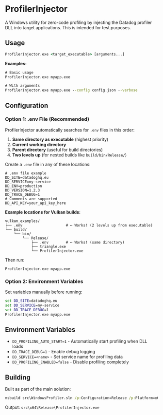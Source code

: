 # ProfilerInjector

A Windows utility for zero-code profiling by injecting the Datadog profiler DLL into target applications. This is intended for test purposes.

## Usage

```cmd
ProfilerInjector.exe <target_executable> [arguments...]
```

**Examples:**
```cmd
# Basic usage
ProfilerInjector.exe myapp.exe

# With arguments
ProfilerInjector.exe myapp.exe --config config.json --verbose
```

## Configuration

### Option 1: .env File (Recommended)

ProfilerInjector automatically searches for `.env` files in this order:

1. **Same directory as executable** (highest priority)
2. **Current working directory**  
3. **Parent directory** (useful for build directories)
4. **Two levels up** (for nested builds like `build/bin/Release/`)

Create a `.env` file in any of these locations:

```env
# .env file example
DD_SITE=datadoghq.eu
DD_SERVICE=my-service
DD_ENV=production
DD_VERSION=1.2.3
DD_TRACE_DEBUG=1
# Comments are supported
DD_API_KEY=your_api_key_here
```

**Example locations for Vulkan builds:**
```
vulkan_examples/
├── .env                    # ← Works! (2 levels up from executable)
└── build/
    └── bin/
        └── Release/
            ├── .env        # ← Works! (same directory)
            ├── triangle.exe
            └── ProfilerInjector.exe
```

Then run:
```cmd
ProfilerInjector.exe myapp.exe
```

### Option 2: Environment Variables

Set variables manually before running:

```cmd
set DD_SITE=datadoghq.eu
set DD_SERVICE=my-service
set DD_TRACE_DEBUG=1
ProfilerInjector.exe myapp.exe
```

## Environment Variables

- `DD_PROFILING_AUTO_START=1` - Automatically start profiling when DLL loads
- `DD_TRACE_DEBUG=1` - Enable debug logging  
- `DD_SERVICE=<name>` - Set service name for profiling data
- `DD_PROFILING_ENABLED=false` - Disable profiling completely

## Building

Built as part of the main solution:

```cmd
msbuild src\WindowsProfiler.sln /p:Configuration=Release /p:Platform=x64
```

Output: `src\x64\Release\ProfilerInjector.exe`
